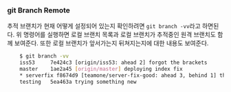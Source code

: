 ### git Branch Remote
추적 브랜치가 현재 어떻게 설정되어 있는지 확인하려면 `git branch -vv`라고 하면된다.
위 명령어를 실행하면 로컬 브랜치 목록과 로컬 브랜치가 추적중인 원격 브랜치도 함께 보여준다.
또한 로컬 브랜치가 앞서가는지 뒤쳐지는지에 대한 내용도 보여준다.

```bash
    $ git branch -vv
    iss53     7e424c3 [origin/iss53: ahead 2] forgot the brackets
    master    1ae2a45 [origin/master] deploying index fix
    * serverfix f8674d9 [teamone/server-fix-good: ahead 3, behind 1] this should do it
    testing   5ea463a trying something new
```
